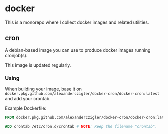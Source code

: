 # docker

This is a monorepo where I collect docker images and related utilities.

## cron

A debian-based image you can use to produce docker images running cronjob(s).

This image is updated regularly.

### Using

When building your image, base it on `docker.pkg.github.com/alexanderczigler/docker-cron/docker-cron:latest` and add your crontab.

Example Dockerfile:

```Dockerfile
FROM docker.pkg.github.com/alexanderczigler/docker-cron/docker-cron:latest

ADD crontab /etc/cron.d/crontab # NOTE: Keep the filename "crontab".
```
